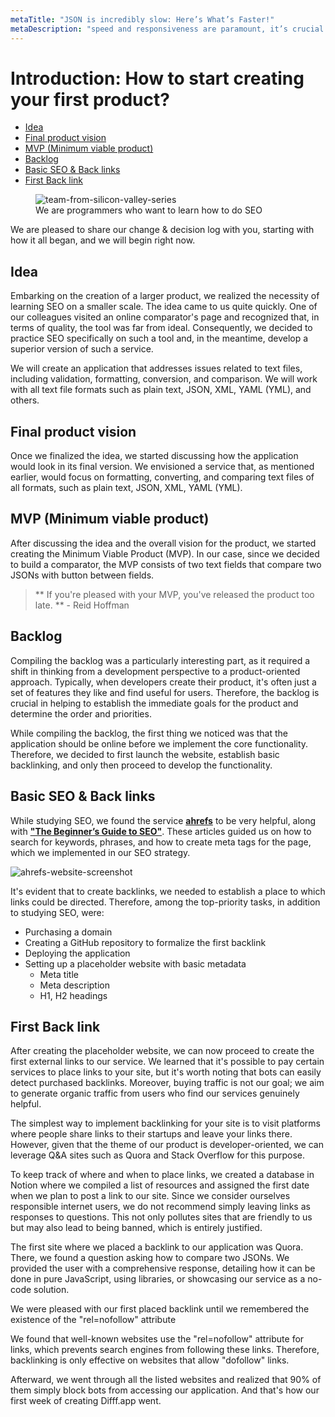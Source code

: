 ```yaml
---
metaTitle: "JSON is incredibly slow: Here’s What’s Faster!"
metaDescription: "speed and responsiveness are paramount, it’s crucial to examine the performance"
---
```


# Introduction: How to start creating your first product?

-   [Idea](#idea)
-   [Final product vision](#final-product-vision)
-   [MVP (Minimum viable product)](#mvp)
-   [Backlog](#backlog)
-   [Basic SEO & Back links](#seo)
-   [First Back link](#first-back-link)

<figure>
  <img src="/siliconvalley-mobile.webp"
     fetchpriority="low"
    srcset="/siliconvalley-mobile.webp 767w,
      /siliconvalley.webp 768w"
    alt="team-from-silicon-valley-series">
  <figcaption>We are programmers who want to learn how to do SEO</figcaption>
</figure>

We are pleased to share our change & decision log with you, starting with how it all began, and we will begin right now.

## <a name="idea"></a> Idea

Embarking on the creation of a larger product, we realized the necessity of learning SEO on a smaller scale. The idea came to us quite quickly. One of our colleagues visited an online comparator's page and recognized that, in terms of quality, the tool was far from ideal. Consequently, we decided to practice SEO specifically on such a tool and, in the meantime, develop a superior version of such a service.

We will create an application that addresses issues related to text files, including validation, formatting, conversion, and comparison. We will work with all text file formats such as plain text, JSON, XML, YAML (YML), and others.

## <a name="final-product-vision"></a> Final product vision

Once we finalized the idea, we started discussing how the application would look in its final version. We envisioned a service that, as mentioned earlier, would focus on formatting, converting, and comparing text files of all formats, such as plain text, JSON, XML, YAML (YML).

## <a name="mvp"></a>MVP (Minimum viable product)

After discussing the idea and the overall vision for the product, we started creating the Minimum Viable Product (MVP). In our case, since we decided to build a comparator, the MVP consists of two text fields that compare two JSONs with button between fields.

> ** If you're pleased with your MVP, you've released the product too late. ** - Reid Hoffman

## <a name="backlog"></a>Backlog

Compiling the backlog was a particularly interesting part, as it required a shift in thinking from a development perspective to a product-oriented approach. Typically, when developers create their product, it's often just a set of features they like and find useful for users. Therefore, the backlog is crucial in helping to establish the immediate goals for the product and determine the order and priorities.

While compiling the backlog, the first thing we noticed was that the application should be online before we implement the core functionality. Therefore, we decided to first launch the website, establish basic backlinking, and only then proceed to develop the functionality.

## <a name="seo"></a>Basic SEO & Back links

While studying SEO, we found the service <a href="https://ahrefs.com/" target="\_blank">**ahrefs**</a> to be very helpful, along with <a href="https://ahrefs.com/seo" target="\_blank">**"The Beginner’s Guide to SEO"**</a>. These articles guided us on how to search for keywords, phrases, and how to create meta tags for the page, which we implemented in our SEO strategy.

<img src="/ahrefs-website-screenshot-mobile.webp"
    fetchpriority="low"
    srcset="/ahrefs-website-screenshot-mobile.webp 767w,
    /ahrefs-website-screenshot.webp 768w"
  alt="ahrefs-website-screenshot">

It's evident that to create backlinks, we needed to establish a place to which links could be directed. Therefore, among the top-priority tasks, in addition to studying SEO, were:

-   Purchasing a domain
-   Creating a GitHub repository to formalize the first backlink
-   Deploying the application
-   Setting up a placeholder website with basic metadata
    -   Meta title
    -   Meta description
    -   H1, H2 headings

## <a name="first-back-link"></a>First Back link

After creating the placeholder website, we can now proceed to create the first external links to our service. We learned that it's possible to pay certain services to place links to your site, but it's worth noting that bots can easily detect purchased backlinks. Moreover, buying traffic is not our goal; we aim to generate organic traffic from users who find our services genuinely helpful.

The simplest way to implement backlinking for your site is to visit platforms where people share links to their startups and leave your links there. However, given that the theme of our product is developer-oriented, we can leverage Q&A sites such as Quora and Stack Overflow for this purpose.

To keep track of where and when to place links, we created a database in Notion where we compiled a list of resources and assigned the first date when we plan to post a link to our site. Since we consider ourselves responsible internet users, we do not recommend simply leaving links as responses to questions. This not only pollutes sites that are friendly to us but may also lead to being banned, which is entirely justified.

The first site where we placed a backlink to our application was Quora. There, we found a question asking how to compare two JSONs. We provided the user with a comprehensive response, detailing how it can be done in pure JavaScript, using libraries, or showcasing our service as a no-code solution.

We were pleased with our first placed backlink until we remembered the existence of the "rel=nofollow" attribute

We found that well-known websites use the "rel=nofollow" attribute for links, which prevents search engines from following these links. Therefore, backlinking is only effective on websites that allow "dofollow" links.

Afterward, we went through all the listed websites and realized that 90% of them simply block bots from accessing our application. And that's how our first week of creating Difff.app went.
